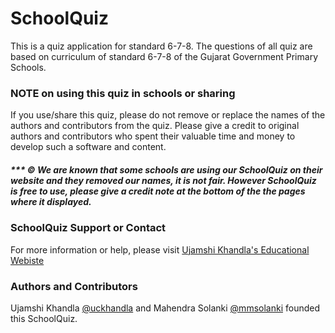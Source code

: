 SchoolQuiz
=============
This is a quiz application for standard 6-7-8.
The questions of all quiz are based on curriculum of standard 6-7-8 of the Gujarat Government Primary Schools.

### NOTE on using this quiz in schools or sharing
If you use/share this quiz, please do not remove or replace the names of the authors and contributors from the quiz.
Please give a credit to original authors and contributors who spent their valuable time and money to develop such a software and content.

##### *** &copy; We are known that some schools are using our SchoolQuiz on their website and they removed our names, it is not fair. However SchoolQuiz is free to use, please give a credit note at the bottom of the the pages where it displayed.

### SchoolQuiz Support or Contact
For more information or help, please visit [Ujamshi Khandla's Educational Webiste](http://uckhandla.com/edu/)

### Authors and Contributors
Ujamshi Khandla [@uckhandla](https://github.com/uckhandla) and Mahendra Solanki [@mmsolanki](https://github.com/mmsolanki) founded this SchoolQuiz.
